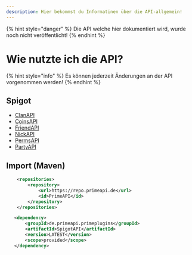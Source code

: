 ```yaml
---
description: Hier bekommst du Informatinen über die API-allgemein!
---
```


{% hint style="danger" %}
Die API welche hier dokumentiert wird, wurde noch nicht veröffentlicht!
{% endhint %}

# Wie nutzte ich die API?

{% hint style="info" %}
Es können jederzeit Änderungen an der API vorgenommen werden!
{% endhint %}

## Spigot

* [ClanAPI](https://github.com/PrimePlugin/PrimePlugins-Examples/tree/main/src/main/java/de/primeapi/primeplugins/example/spigot/clanapi)
* [CoinsAPI](coinsapi.md)
* [FriendAPI](friendapi.md)
* [NickAPI](nickapi.md)
* [PermsAPI](partyapi.md)
* [PartyAPI](permsapi.md)

## Import (Maven)

```xml
    <repositories>
        <repository>
            <url>https://repo.primeapi.de</url>
            <id>PrimeAPI</id>
        </repository>
    </repositories>

   <dependency>
       <groupId>de.primeapi.primeplugins</groupId>
       <artifactId>SpigotAPI</artifactId>
       <version>LATEST</version>
       <scope>provided</scope>
   </dependency>
```
